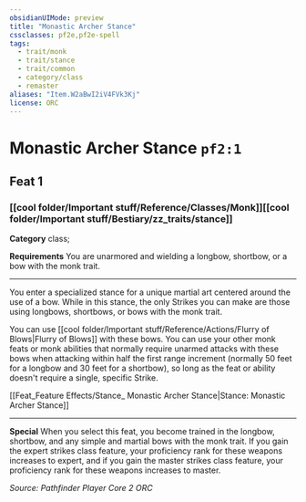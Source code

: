 ```yaml
---
obsidianUIMode: preview
title: "Monastic Archer Stance"
cssclasses: pf2e,pf2e-spell
tags:
  - trait/monk
  - trait/stance
  - trait/common
  - category/class
  - remaster
aliases: "Item.W2aBwI2iV4FVk3Kj"
license: ORC
---
```

# Monastic Archer Stance `pf2:1`
## Feat 1
### [[cool folder/Important stuff/Reference/Classes/Monk]][[cool folder/Important stuff/Bestiary/zz_traits/stance]]

**Category** class; 




**Requirements** You are unarmored and wielding a longbow, shortbow, or a bow with the monk trait.

* * *

You enter a specialized stance for a unique martial art centered around the use of a bow. While in this stance, the only Strikes you can make are those using longbows, shortbows, or bows with the monk trait.

You can use [[cool folder/Important stuff/Reference/Actions/Flurry of Blows|Flurry of Blows]] with these bows. You can use your other monk feats or monk abilities that normally require unarmed attacks with these bows when attacking within half the first range increment (normally 50 feet for a longbow and 30 feet for a shortbow), so long as the feat or ability doesn't require a single, specific Strike.

[[Feat_Feature Effects/Stance_ Monastic Archer Stance|Stance: Monastic Archer Stance]]

* * *

**Special** When you select this feat, you become trained in the longbow, shortbow, and any simple and martial bows with the monk trait. If you gain the expert strikes class feature, your proficiency rank for these weapons increases to expert, and if you gain the master strikes class feature, your proficiency rank for these weapons increases to master.

*Source: Pathfinder Player Core 2*
*ORC*